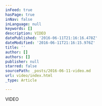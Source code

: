 ```yaml
---
inFeed: true
hasPage: true
inNav: false
inLanguage: null
keywords: []
description: VIDEO
datePublished: '2016-06-11T21:16:16.478Z'
dateModified: '2016-06-11T21:16:15.976Z'
title: ''
author: []
authors: []
publisher: null
starred: false
sourcePath: _posts/2016-06-11-video.md
url: video/index.html
_type: Article

---
```

VIDEO